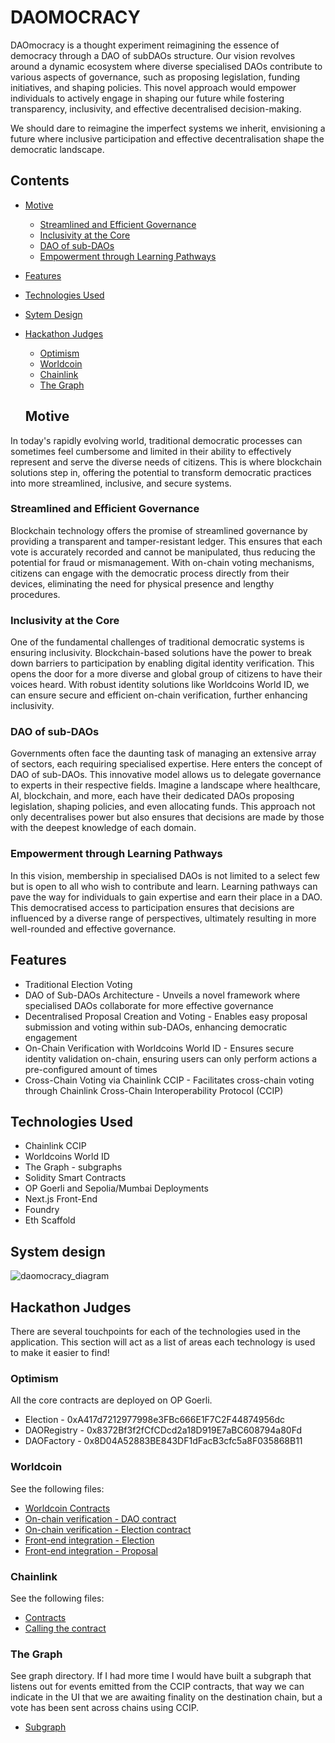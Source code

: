 # DAOMOCRACY

DAOmocracy is a thought experiment reimagining the essence of democracy through a DAO of subDAOs structure. Our vision revolves around a dynamic ecosystem where diverse specialised DAOs contribute to various aspects of governance, such as proposing legislation, funding initiatives, and shaping policies. This novel approach would empower individuals to actively engage in shaping our future while fostering transparency, inclusivity, and effective decentralised decision-making.

We should dare to reimagine the imperfect systems we inherit, envisioning a future where inclusive participation and effective decentralisation shape the democratic landscape.

## Contents

- [Motive](#motive)

  - [Streamlined and Efficient Governance](#streamlined-and-efficient-governance)
  - [Inclusivity at the Core](#inclusivity-at-the-core)
  - [DAO of sub-DAOs](#dao-of-sub-daos)
  - [Empowerment through Learning Pathways](#empowerment-through-learning-pathways)

- [Features](#features)
- [Technologies Used](#technologies-used)
- [Sytem Design](#system-design)
- [Hackathon Judges](#hackathon-judges)

  - [Optimism](#optimism)
  - [Worldcoin](#worldcoin)
  - [Chainlink](#chainlink)
  - [The Graph](#the-graph)

  ## Motive

In today's rapidly evolving world, traditional democratic processes can sometimes feel cumbersome and limited in their ability to effectively represent and serve the diverse needs of citizens. This is where blockchain solutions step in, offering the potential to transform democratic practices into more streamlined, inclusive, and secure systems.

### Streamlined and Efficient Governance

Blockchain technology offers the promise of streamlined governance by providing a transparent and tamper-resistant ledger. This ensures that each vote is accurately recorded and cannot be manipulated, thus reducing the potential for fraud or mismanagement. With on-chain voting mechanisms, citizens can engage with the democratic process directly from their devices, eliminating the need for physical presence and lengthy procedures.

### Inclusivity at the Core

One of the fundamental challenges of traditional democratic systems is ensuring inclusivity. Blockchain-based solutions have the power to break down barriers to participation by enabling digital identity verification. This opens the door for a more diverse and global group of citizens to have their voices heard. With robust identity solutions like Worldcoins World ID, we can ensure secure and efficient on-chain verification, further enhancing inclusivity.

### DAO of sub-DAOs

Governments often face the daunting task of managing an extensive array of sectors, each requiring specialised expertise. Here enters the concept of DAO of sub-DAOs. This innovative model allows us to delegate governance to experts in their respective fields. Imagine a landscape where healthcare, AI, blockchain, and more, each have their dedicated DAOs proposing legislation, shaping policies, and even allocating funds. This approach not only decentralises power but also ensures that decisions are made by those with the deepest knowledge of each domain.

### Empowerment through Learning Pathways

In this vision, membership in specialised DAOs is not limited to a select few but is open to all who wish to contribute and learn. Learning pathways can pave the way for individuals to gain expertise and earn their place in a DAO. This democratised access to participation ensures that decisions are influenced by a diverse range of perspectives, ultimately resulting in more well-rounded and effective governance.

## Features

- Traditional Election Voting
- DAO of Sub-DAOs Architecture - Unveils a novel framework where specialised DAOs collaborate for more effective governance
- Decentralised Proposal Creation and Voting - Enables easy proposal submission and voting within sub-DAOs, enhancing democratic engagement
- On-Chain Verification with Worldcoins World ID - Ensures secure identity validation on-chain, ensuring users can only perform actions a pre-configured amount of times
- Cross-Chain Voting via Chainlink CCIP - Facilitates cross-chain voting through Chainlink Cross-Chain Interoperability Protocol (CCIP)

## Technologies Used

- Chainlink CCIP
- Worldcoins World ID
- The Graph - subgraphs
- Solidity Smart Contracts
- OP Goerli and Sepolia/Mumbai Deployments
- Next.js Front-End
- Foundry
- Eth Scaffold

## System design

![daomocracy_diagram](https://github.com/jmulq/DAOmocracy/assets/38944661/37b1d9a8-a18b-4787-b8a0-1e6ae0484083)

## Hackathon Judges

There are several touchpoints for each of the technologies used in the application. This section will act as a list of areas each technology is used to make it easier to find!

### Optimism

All the core contracts are deployed on OP Goerli.

- Election - 0xA417d7212977998e3FBc666E1F7C2F44874956dc
- DAORegistry - 0x8372Bf3f2fCfCDcd2a18D919E7aBC608794a80Fd
- DAOFactory - 0x8D04A52883BE843DF1dFacB3cfc5a8F035868B11

### Worldcoin

See the following files:

- [Worldcoin Contracts](./packages/foundry/contracts/worldcoin/)
- [On-chain verification - DAO contract](./packages/foundry/contracts/core/DAO.sol)
- [On-chain verification - Election contract](./packages/foundry/contracts/core/Election.sol)
- [Front-end integration - Election](./packages/nextjs/pages/election.tsx)
- [Front-end integration - Proposal](./packages/nextjs/pages/daos/[dao]/proposal/[proposal].tsx)

### Chainlink

See the following files:

- [Contracts](./packages/foundry/contracts/ccip/)
- [Calling the contract](./packages/nextjs/pages/election.tsx)

### The Graph

See graph directory. If I had more time I would have built a subgraph that listens out for events emitted from the CCIP contracts, that way we can indicate in the UI that we are awaiting finality on the destination chain, but a vote has been sent across chains using CCIP.

- [Subgraph](./packages/graph/)
